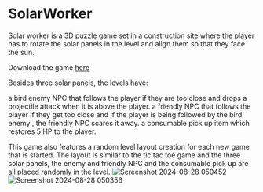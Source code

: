 # SolarWorker
Solar worker is a 3D puzzle game set in a construction site where the player has to rotate the solar panels in the level and align them so that they face the sun. 

Download the game [here](https://1drv.ms/u/c/b47d4eb5eeaadd09/ETqk3cY5gd9BtbiJsHv5b4ABTYFKWGCSVPYR4AlhsHqpGA?e=MJSCew)

Besides three solar panels, the levels have:

a bird enemy NPC that follows the player if they are too close and drops a projectile attack when it is above the player.
a friendly NPC that follows the player if they get too close and if the player is being followed by the bird enemy , the friendly NPC scares it away.
a consumable pick up item which restores 5 HP to the player.




This game also features a random level layout creation for each new game that is started. The layout is similar to the tic tac toe game and the three solar panels, the enemy and friendly NPC and the consumable pick up are all placed randomly in the level.
![Screenshot 2024-08-28 050452](https://github.com/user-attachments/assets/5287ac6f-7ef8-4a58-9645-92950b1ec732)
![Screenshot 2024-08-28 050356](https://github.com/user-attachments/assets/2c92231c-5e57-4c38-ac53-fb9d4ef141aa)
